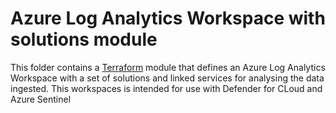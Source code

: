# Azure Log Analytics Workspace with solutions module

This folder contains a [Terraform](https://www.terraform.io/) module that defines an Azure Log Analytics Workspace with a set of solutions and linked services for analysing the data ingested. This workspaces is intended for use with Defender for CLoud and Azure Sentinel